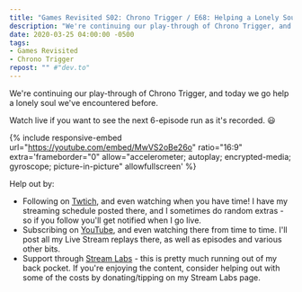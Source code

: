 ```yaml
---
title: "Games Revisited S02: Chrono Trigger / E68: Helping a Lonely Soul"
description: "We're continuing our play-through of Chrono Trigger, and today we go help a lonely soul we've encountered before."
date: 2020-03-25 04:00:00 -0500
tags:
- Games Revisited
- Chrono Trigger
repost: "" #"dev.to"
---
```


We're continuing our play-through of Chrono Trigger, and today we go help a lonely soul we've encountered before.

Watch live if you want to see the next 6-episode run as it's recorded. :smiley:
<!--more-->

{% include responsive-embed url="https://youtube.com/embed/MwVS2oBe26o" ratio="16:9" extra='frameborder="0" allow="accelerometer; autoplay; encrypted-media; gyroscope; picture-in-picture" allowfullscreen' %}

Help out by:
 * Following on [Twtich](https://twitch.tv/AnonJr_Live), and even watching when you have time! I have my streaming schedule posted there, and I sometimes do random extras - so if you follow you'll get notified when I go live.
 * Subscribing on [YouTube](http://www.youtube.com/channel/UCXafqhKHbkSUIrq0LAuu0tw), and even watching there from time to time. I'll post all my Live Stream replays there, as well as episodes and various other bits.
 * Support through [Stream Labs](https://streamlabs.com/anonjr_live) - this is pretty much running out of my back pocket. If you're enjoying the content, consider helping out with some of the costs by donating/tipping on my Stream Labs page.